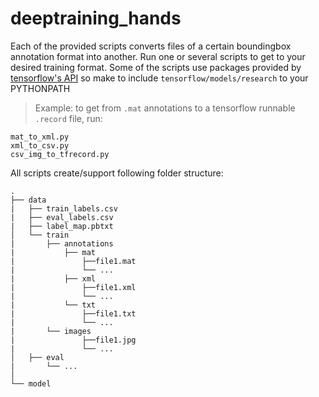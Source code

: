 # deeptraining_hands

Each of the provided scripts converts files of a certain boundingbox annotation format into another.
Run one or several scripts to get to your desired training format.
Some of the scripts use packages provided by [tensorflow's API](https://github.com/tensorflow/models/tree/master/research/object_detection) so make to include `tensorflow/models/research` to your PYTHONPATH

> Example: to get from `.mat` annotations to a tensorflow runnable `.record` file, run:
```
mat_to_xml.py
xml_to_csv.py
csv_img_to_tfrecord.py
```

All scripts create/support following folder structure:
```
.
├── data
|   ├── train_labels.csv
|   ├── eval_labels.csv
|   ├── label_map.pbtxt
│   └── train 
|       ├── annotations
|           ├── mat
|               ├──file1.mat
|               └── ...
|           ├── xml
|               ├──file1.xml
|               └── ...
|           └── txt
|               ├──file1.txt
|               └── ...
|       └── images
|               ├──file1.jpg
|               └── ...
│   ├── eval
|       └── ...
│   
└── model
```
